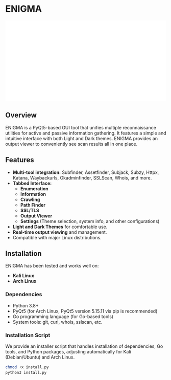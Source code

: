 # ENIGMA

![ENIGMA Logo](./assets/logo.png)

## Overview

ENIGMA is a PyQt5-based GUI tool that unifies multiple reconnaissance utilities for active and passive information gathering. It features a simple and intuitive interface with both Light and Dark themes. ENIGMA provides an output viewer to conveniently see scan results all in one place.

## Features

- **Multi-tool integration:** Subfinder, Assetfinder, Subjack, Subzy, Httpx, Katana, Waybackurls, Okadminfinder, SSLScan, Whois, and more.
- **Tabbed Interface:**  
  - **Enumeration**  
  - **Information**  
  - **Crawling**  
  - **Path Finder**  
  - **SSL/TLS**  
  - **Output Viewer**  
  - **Settings** (Theme selection, system info, and other configurations)
- **Light and Dark Themes** for comfortable use.
- **Real-time output viewing** and management.
- Compatible with major Linux distributions.

## Installation

ENIGMA has been tested and works well on:

- **Kali Linux**
- **Arch Linux**

### Dependencies

- Python 3.8+
- PyQt5 (for Arch Linux, PyQt5 version 5.15.11 via pip is recommended)
- Go programming language (for Go-based tools)
- System tools: git, curl, whois, sslscan, etc.

### Installation Script

We provide an installer script that handles installation of dependencies, Go tools, and Python packages, adjusting automatically for Kali (Debian/Ubuntu) and Arch Linux.

```bash
chmod +x install.py
python3 install.py
